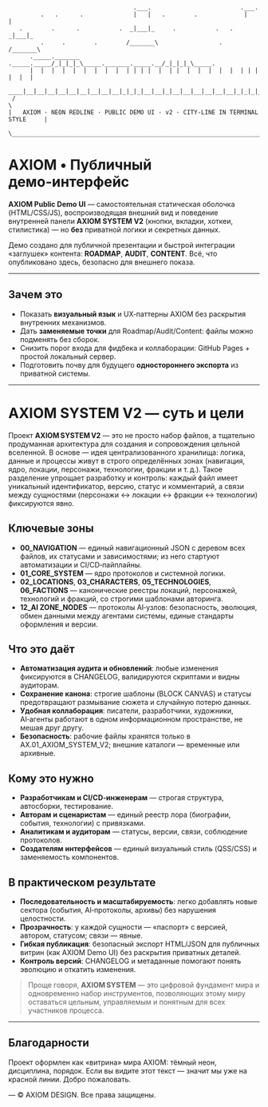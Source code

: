 ```
                                   .___.                         .___.
         .   .      .              |   |   .        .             |   |
   .        .      .           .  _|___|_     .           .   .  _|___|_
         .     .        .        /_______\                 .    /_______\
      ._____._______ ._____._____/_|_|_|_\_____._______._____.__/_|_|_|_\_____.
      |  |  |  |  |  |  |  |  |  | | | |  |  | |  |  |  |  |  |  | | | |  |  |
  ____|__|__|__|__|__|__|__|__|__|_|_|_|__|__|_|__|__|__|__|__|__|_|_|_|__|__|____
 /                                                                              \
|   AXIOM · NEON REDLINE · PUBLIC DEMO UI · v2 · CITY-LINE IN TERMINAL STYLE     |
 \______________________________________________________________________________/
```

# AXIOM • Публичный демо‑интерфейс

**AXIOM Public Demo UI** — самостоятельная статическая оболочка (HTML/CSS/JS),
воспроизводящая внешний вид и поведение внутренней панели **AXIOM SYSTEM V2**
(кнопки, вкладки, хоткеи, стилистика) — но **без** приватной логики и секретных данных.

Демо создано для публичной презентации и быстрой интеграции «заглушек» контента:
**ROADMAP**, **AUDIT**, **CONTENT**. Всё, что опубликовано здесь, безопасно для внешнего показа.

---

## Зачем это

* Показать **визуальный язык** и UX‑паттерны AXIOM без раскрытия внутренних механизмов.
* Дать **заменяемые точки** для Roadmap/Audit/Content: файлы можно подменять без сборок.
* Снизить порог входа для фидбека и коллаборации: GitHub Pages + простой локальный сервер.
* Подготовить почву для будущего **одностороннего экспорта** из приватной системы.

---

# AXIOM SYSTEM V2 — суть и цели

Проект **AXIOM SYSTEM V2** — это не просто набор файлов, а тщательно продуманная архитектура
для создания и сопровождения цельной вселенной. В основе — идея централизованного хранилища:
логика, данные и процессы живут в строго определённых зонах (навигация, ядро, локации,
персонажи, технологии, фракции и т. д.). Такое разделение упрощает разработку и контроль:
каждый файл имеет уникальный идентификатор, версию, статус и комментарий, а связи между
сущностями (персонажи ↔ локации ↔ фракции ↔ технологии) фиксируются явно.

## Ключевые зоны

* **00\_NAVIGATION** — единый навигационный JSON с деревом всех файлов, их статусами и
  зависимостями; из него стартуют автоматизации и CI/CD‑пайплайны.
* **01\_CORE\_SYSTEM** — ядро протоколов и системной логики.
* **02\_LOCATIONS**, **03\_CHARACTERS**, **05\_TECHNOLOGIES**, **06\_FACTIONS** — канонические
  реестры локаций, персонажей, технологий и фракций, со строгими шаблонами авторинга.
* **12\_AI ZONE\_NODES** — протоколы AI‑узлов: безопасность, эволюция, обмен данными между
  агентами системы, единые стандарты оформления и версии.

## Что это даёт

* **Автоматизация аудита и обновлений**: любые изменения фиксируются в CHANGELOG, валидируются
  скриптами и видны аудиторам.
* **Сохранение канона**: строгие шаблоны (BLOCK CANVAS) и статусы предотвращают размывание сюжета
  и случайную потерю данных.
* **Удобная коллаборация**: писатели, разработчики, художники, AI‑агенты работают в одном
  информационном пространстве, не мешая друг другу.
* **Безопасность**: рабочие файлы хранятся только в AX.01\_AXIOM\_SYSTEM\_V2; внешние каталоги —
  временные или архивные.

## Кому это нужно

* **Разработчикам и CI/CD‑инженерам** — строгая структура, автосборки, тестирование.
* **Авторам и сценаристам** — единый реестр лора (биографии, события, технологии) с привязками.
* **Аналитикам и аудиторам** — статусы, версии, связи, соблюдение протоколов.
* **Создателям интерфейсов** — единый визуальный стиль (QSS/CSS) и заменяемость компонентов.

## В практическом результате

* **Последовательность и масштабируемость**: легко добавлять новые сектора (события,
  AI‑протоколы, архивы) без нарушения целостности.
* **Прозрачность**: у каждой сущности — «паспорт» с версией, автором, статусом; связи — явные.
* **Гибкая публикация**: безопасный экспорт HTML/JSON для публичных витрин (как AXIOM Demo UI)
  без раскрытия приватных деталей.
* **Контроль версий**: CHANGELOG и метаданные помогают понять эволюцию и откатить изменения.

> Проще говоря, **AXIOM SYSTEM** — это цифровой фундамент мира и одновременно набор инструментов,
> позволяющих этому миру оставаться цельным, управляемым и понятным для всех участников процесса.

---

## Благодарности

Проект оформлен как «витрина» мира AXIOM: тёмный неон, дисциплина, порядок.
Если вы видите этот текст — значит мы уже на красной линии. Добро пожаловать.

— © AXIOM DESIGN. Все права защищены.
